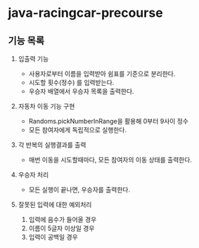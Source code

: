 # java-racingcar-precourse
## 기능 목록

1) 입출력 기능
    - 사용자로부터 이름을 입력받아 쉼표를 기준으로 분리한다.
    - 시도할 횟수(정수) 를 입력받는다. 
    - 우승자 배열에서 우승자 목록을 출력한다.
   

2) 자동차 이동 기능 구현 
    - Randoms.pickNumberInRange을 활용해 0부터 9사이 정수
    - 모든 참여자에게 독립적으로 실행한다.


3) 각 반복의 실행결과를 출력 
    - 매번 이동을 시도할때마다, 모든 참여자의 이동 상태를 출력한다.


4) 우승자 처리 
    - 모든 실행이 끝나면, 우승자를 출력한다. 


5) 잘못된 입력에 대한 예외처리
    1. 입력에 음수가 들어올 경우
    2. 이름이 5글자 이상일 경우
    3. 입력이 공백일 경우  
